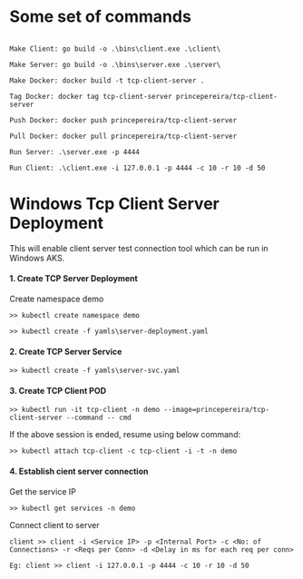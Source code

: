 # Some set of commands


```

Make Client: go build -o .\bins\client.exe .\client\

Make Server: go build -o .\bins\server.exe .\server\

Make Docker: docker build -t tcp-client-server .

Tag Docker: docker tag tcp-client-server princepereira/tcp-client-server

Push Docker: docker push princepereira/tcp-client-server

Pull Docker: docker pull princepereira/tcp-client-server

Run Server: .\server.exe -p 4444

Run Client: .\client.exe -i 127.0.0.1 -p 4444 -c 10 -r 10 -d 50

```


# Windows Tcp Client Server Deployment

This will enable client server test connection tool which can be run in Windows AKS.


#### 1. Create TCP Server Deployment

Create namespace demo
```
>> kubectl create namespace demo
```
```
>> kubectl create -f yamls\server-deployment.yaml
```

#### 2. Create TCP Server Service

```
>> kubectl create -f yamls\server-svc.yaml
```

#### 3. Create TCP Client POD

```
>> kubectl run -it tcp-client -n demo --image=princepereira/tcp-client-server --command -- cmd
```

If the above session is ended, resume using below command:
```
>> kubectl attach tcp-client -c tcp-client -i -t -n demo
```

#### 4. Establish cient server connection

Get the service IP
```
>> kubectl get services -n demo
```

Connect client to server
```
client >> client -i <Service IP> -p <Internal Port> -c <No: of Connections> -r <Reqs per Conn> -d <Delay in ms for each req per conn>

Eg: client >> client -i 127.0.0.1 -p 4444 -c 10 -r 10 -d 50
```